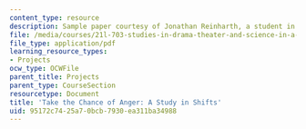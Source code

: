 ```yaml
---
content_type: resource
description: Sample paper courtesy of Jonathan Reinharth, a student in the course.
file: /media/courses/21l-703-studies-in-drama-theater-and-science-in-a-time-of-war-spring-2005/95172c7425a70bcb7930ea311ba34988_j_reinharth.pdf
file_type: application/pdf
learning_resource_types:
- Projects
ocw_type: OCWFile
parent_title: Projects
parent_type: CourseSection
resourcetype: Document
title: 'Take the Chance of Anger: A Study in Shifts'
uid: 95172c74-25a7-0bcb-7930-ea311ba34988
---
```

